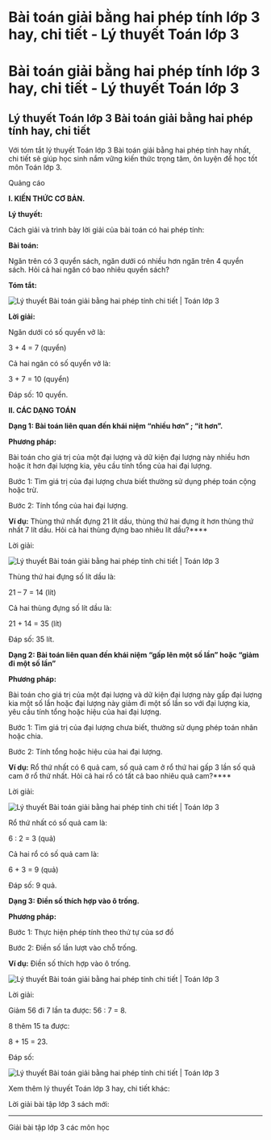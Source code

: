 # Bài toán giải bằng hai phép tính lớp 3 hay, chi tiết - Lý thuyết Toán lớp 3

# Bài toán giải bằng hai phép tính lớp 3 hay, chi tiết - Lý thuyết Toán lớp 3

## Lý thuyết Toán lớp 3 Bài toán giải bằng hai phép tính hay, chi tiết

Với tóm tắt lý thuyết Toán lớp 3 Bài toán giải bằng hai phép tính hay nhất, chi tiết sẽ giúp học sinh nắm vững kiến thức trọng tâm, ôn luyện để học tốt môn Toán lớp 3.

Quảng cáo

**I. KIẾN THỨC CƠ BẢN.**

**Lý thuyết:**

Cách giải và trình bày lời giải của bài toán có hai phép tính:

**Bài toán:**

Ngăn trên có 3 quyển sách, ngăn dưới có nhiều hơn ngăn trên 4 quyển sách. Hỏi cả hai ngăn có bao nhiêu quyển sách? 

**Tóm tắt:**

![Lý thuyết Bài toán giải bằng hai phép tính chi tiết | Toán lớp 3](https://vietjack.com/giai-toan-lop-3/images/ly-thuyet-bai-toan-giai-bang-hai-phep-tinh-1.PNG)

**Lời giải:**

Ngăn dưới có số quyển vở là: 

3 + 4 = 7 (quyển) 

Cả hai ngăn có số quyển vở là: 

3 + 7 = 10 (quyển)

Đáp số: 10 quyển.

**II. CÁC DẠNG TOÁN**

**Dạng 1: Bài toán liên quan đến khái niệm “nhiều hơn” ; “ít hơn”.**

**Phương pháp:**

Bài toán cho giá trị của một đại lượng và dữ kiện đại lượng này nhiều hơn hoặc ít hơn đại lượng kia, yêu cầu tính tổng của hai đại lượng.

Bước 1: Tìm giá trị của đại lượng chưa biết thường sử dụng phép toán cộng hoặc trừ.

Bước 2: Tính tổng của hai đại lượng.

**Ví dụ:** Thùng thứ nhất đựng 21 lít dầu, thùng thứ hai đựng ít hơn thùng thứ nhất 7 lít dầu. Hỏi cả hai thùng đựng bao nhiêu lít dầu?****

Lời giải: 

![Lý thuyết Bài toán giải bằng hai phép tính chi tiết | Toán lớp 3](https://vietjack.com/giai-toan-lop-3/images/ly-thuyet-bai-toan-giai-bang-hai-phep-tinh-2.PNG)

Thùng thứ hai đựng số lít dầu là: 

21 – 7 = 14 (lít) 

Cả hai thùng đựng số lít dầu là: 

21 + 14 = 35 (lít) 

Đáp số: 35 lít.

**Dạng 2: Bài toán liên quan đến khái niệm “gấp lên một số lần” hoặc “giảm đi một số lần”**

**Phương pháp:**

Bài toán cho giá trị của một đại lượng và dữ kiện đại lượng này gấp đại lượng kia một số lần hoặc đại lượng này giảm đi một số lần so với đại lượng kia, yêu cầu tính tổng hoặc hiệu của hai đại lượng.

Bước 1: Tìm giá trị của đại lượng chưa biết, thường sử dụng phép toán nhân hoặc chia.

Bước 2: Tính tổng hoặc hiệu của hai đại lượng.

**Ví dụ:** Rổ thứ nhất có 6 quả cam, số quả cam ở rổ thứ hai gấp 3 lần số quả cam ở rổ thứ nhất. Hỏi cả hai rổ có tất cả bao nhiêu quả cam?****

Lời giải: 

![Lý thuyết Bài toán giải bằng hai phép tính chi tiết | Toán lớp 3](https://vietjack.com/giai-toan-lop-3/images/ly-thuyet-bai-toan-giai-bang-hai-phep-tinh-3.PNG)

Rổ thứ nhất có số quả cam là: 

6 : 2 = 3 (quả) 

Cả hai rổ có số quả cam là: 

6 + 3 = 9 (quả)

Đáp số: 9 quả.

**Dạng 3: Điền số thích hợp vào ô trống.**

**Phương pháp:**

Bước 1: Thực hiện phép tính theo thứ tự của sơ đồ

Bước 2: Điền số lần lượt vào chỗ trống.

**Ví dụ:** Điền số thích hợp vào ô trống.

![Lý thuyết Bài toán giải bằng hai phép tính chi tiết | Toán lớp 3](https://vietjack.com/giai-toan-lop-3/images/ly-thuyet-bai-toan-giai-bang-hai-phep-tinh-4.PNG)

Lời giải: 

Giảm 56 đi 7 lần ta được: 56 : 7 = 8.

8 thêm 15 ta được: 

8 + 15 = 23. 

Đáp số: 

![Lý thuyết Bài toán giải bằng hai phép tính chi tiết | Toán lớp 3](https://vietjack.com/giai-toan-lop-3/images/ly-thuyet-bai-toan-giai-bang-hai-phep-tinh-5.PNG)

Xem thêm lý thuyết Toán lớp 3 hay, chi tiết khác:

Lời giải bài tập lớp 3 sách mới:

* * *

Giải bài tập lớp 3 các môn học
